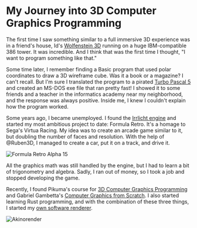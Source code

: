 # My Journey into 3D Computer Graphics Programming

The first time I saw something similar to a full immersive 3D experience was in a friend's house, Id's [Wolfenstein 3D](https://archive.org/details/msdos_Wolfenstein_3D_1992) running on a huge IBM-compatible 386 tower. It was incredible. And I think that was the first time I thought, "I want to program something like that."

Some time later, I remember finding a Basic program that used polar coordinates to draw a 3D wireframe cube. Was it a book or a magazine? I can't recall. But I'm sure I translated the program to a pirated [Turbo Pascal 5](https://www.pcjs.org/software/pcx86/lang/borland/pascal/5.00/) and created an MS-DOS exe file that ran pretty fast! I showed it to some friends and a teacher in the informatics academy near my neighborhood, and the response was always positive. Inside me, I knew I couldn't explain how the program worked.

Some years ago, I became unemployed. I found the [Irrlicht engine](https://irrlicht.sourceforge.io/) and started my most ambitious project to date: Formula Retro. It's a homage to Sega's Virtua Racing. My idea was to create an arcade game similar to it, but doubling the number of faces and resolution. With the help of @Ruben3D, I managed to create a car, put it on a track, and drive it.

![Formula Retro Alpha 15](https://u.cubeupload.com/idaho06/formularetroscreensh.png)

All the graphics math was still handled by the engine, but I had to learn a bit of trigonometry and algebra. Sadly, I ran out of money, so I took a job and stopped developing the game.

Recently, I found Pikuma's course for [3D Computer Graphics Programming](https://pikuma.com/courses/learn-3d-computer-graphics-programming) and Gabriel Gambetta's [Computer Graphics from Scratch](https://www.gabrielgambetta.com/computer-graphics-from-scratch/). I also started learning Rust programming, and with the combination of these three things, I started my [own software renderer](https://github.com/idaho06/renderer3d.rust).

![Akinorender](https://u.cubeupload.com/idaho06/akinorender.png)

